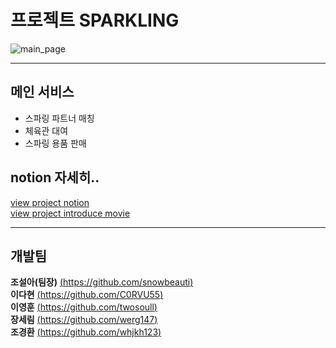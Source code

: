 # 프로젝트 SPARKLING
![main_page](https://cdn.discordapp.com/attachments/813586043332460549/831398756434837544/13-4-2021_14945_www.localhost.jpeg)
___
## 메인 서비스
* 스파링 파트너 매칭
* 체육관 대여
* 스파링 용품 판매

## notion 자세히..
<a href="https://www.notion.so/bee4b49d4dc844f0823946b2f79fde4d">view project notion</a>
<br>
<a href="https://youtu.be/uIYvmcAQra8">view project introduce movie</a>
   
___
## 개발팀
**조설아(팀장)** [(https://github.com/snowbeauti)](https://github.com/snowbeauti)   
**이다현** [(https://github.com/C0RVU55)](https://github.com/C0RVU55)   
**이영훈** [(https://github.com/twosoull)](https://github.com/twosoull)   
**장세림** [(https://github.com/werg147)](https://github.com/werg147)   
**조경환** [(https://github.com/whjkh123)](https://github.com/whjkh123)




<!--
컴퓨터 구성 / 필수 조건 안내 (Prerequisites)
설치 안내 (Installation Process)
사용법 (Getting Started)
파일 정보 및 목록 (File Manifest)
저작권 및 사용권 정보 (Copyright / End User License)
배포자 및 개발자의 연락처 정보 (Contact Information)
알려진 버그 (Known Issues)
문제 발생에 대한 해결책 (Troubleshooting)
크레딧 (Credit)
업데이트 정보 (Change Log)
>
